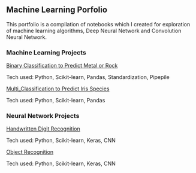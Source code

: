 ## Machine Learning Porfolio

This portfolio is a compilation of notebooks which I created for exploration of machine learning algorithms, Deep Neural Network and Convolution Neural Network.

### Machine Learning Projects
[Binary Classification to Predict Metal or Rock](Binary_Classification.ipynb)

Tech used: Python, Scikit-learn, Pandas, Standardization, Pipepile

[Multi_Classification to Predict Iris Species](Multi_Classification.ipynb)

Tech used: Python, Scikit-learn, Pandas



### Neural Network Projects
[Handwritten Digit Recognition](Handwritten_Digit_Recognition.ipynb)

Tech used: Python, Scikit-learn, Keras, CNN

[Object Recognition](Object_Recognition.ipynb)

Tech used: Python, Scikit-learn, Keras, CNN
